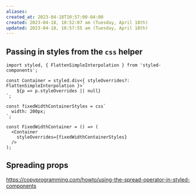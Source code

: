 ```yaml
---
aliases: 
created_at: 2023-04-18T10:57:00-04:00
created: 2023-04-18, 10:52:07 am (Tuesday, April 18th)
updated: 2023-04-18, 10:57:55 am (Tuesday, April 18th)
---
```


## Passing in styles from the `css` helper
```
import styled, { FlattenSimpleInterpolation } from 'styled-components';

const Container = styled.div<{ styleOverrides?: FlattenSimpleInterpolation }>`
    ${p => p.styleOverrides || null}
`;

const fixedWidthContainerStyles = css`
  width: 200px;
`;

const FixedWidthContainer = () => (
  <Container
    styleOverrides={fixedWidthContainerStyles}
  />
);
```

## Spreading props
https://copyprogramming.com/howto/using-the-spread-operator-in-styled-components